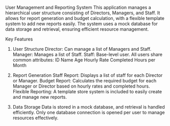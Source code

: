 User Management and Reporting System
This application manages a hierarchical user structure consisting of Directors, Managers, and Staff. It allows for report generation and budget calculation, with a flexible template system to add new reports easily. The system uses a mock database for data storage and retrieval, ensuring efficient resource management.

Key Features
1. User Structure
Director: Can manage a list of Managers and Staff.
Manager: Manages a list of Staff.
Staff: Base-level user.
All users share common attributes:
ID
Name
Age
Hourly Rate
Completed Hours per Month

2. Report Generation
Staff Report: Displays a list of staff for each Director or Manager.
Budget Report: Calculates the required budget for each Manager or Director based on hourly rates and completed hours.
Flexible Reporting: A template store system is included to easily create and manage new reports.

3. Data Storage
Data is stored in a mock database, and retrieval is handled efficiently.
Only one database connection is opened per user to manage resources effectively.
